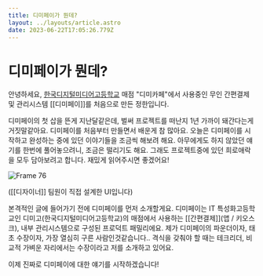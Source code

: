 ```yaml
---
title: 디미페이가 뭔데?
layout: ../layouts/article.astro
date: 2023-06-22T17:05:26.779Z
---
```


# 디미페이가 뭔데?

안녕하세요, [한국디지털미디어고등학교](디미고) 매점 "디미카페"에서 사용중인 무인 간편결제 및 관리시스템 [[디미페이]]를 처음으로 만든 정한입니다.

디미페이의 첫 삽을 뜬게 지난달같은데, 벌써 프로젝트를 떠난지 1년 가까이 돼간다는게 거짓말같아요. 디미페이를 처음부터 만들면서 배운게 참 많아요. 오늘은 디미페이를 시작하고 완성하는 중에 있던 이야기들을 조금씩 해보려 해요. 아무에게도 하지 않았던 얘기를 한번에 풀어놓으려니, 조금은 떨리기도 해요. 그래도 프로젝트중에 있던 희로애락을 모두 담아보려고 합니다. 재밌게 읽어주시면 좋겠어요!

![Frame 76](../images/e8c6e15a-fb9c-458f-9a23-d56260a8740c.png)

([[디자이너]] 팀원이 직접 설계한 UI입니다)

본격적인 글에 들어가기 전에 디미페이를 먼저 소개할게요. 디미페이는 IT 특성화고등학교인 디미고(한국디지털미디어고등학교)의 매점에서 사용하는 [[간편결제]](앱 / 키오스크), 내부 관리시스템으로 구성된 프로덕트 패밀리에요. 제가 디미페이의 파운더이자, 태초 수장이자, 가장 열심히 구른 사람인것같습니다.. 격식을 갖춰야 할 때는 테크리더, 비교적 가벼운 자리에서는 수장이라고 저를 소개하고 있어요.

이제 진짜로 디미페이에 대한 얘기를 시작하겠습니다!
